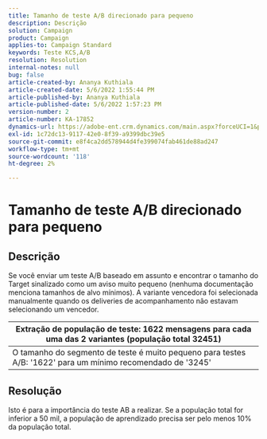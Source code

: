 ```yaml
---
title: Tamanho de teste A/B direcionado para pequeno
description: Descrição
solution: Campaign
product: Campaign
applies-to: Campaign Standard
keywords: Teste KCS,A/B
resolution: Resolution
internal-notes: null
bug: false
article-created-by: Ananya Kuthiala
article-created-date: 5/6/2022 1:55:44 PM
article-published-by: Ananya Kuthiala
article-published-date: 5/6/2022 1:57:23 PM
version-number: 2
article-number: KA-17852
dynamics-url: https://adobe-ent.crm.dynamics.com/main.aspx?forceUCI=1&pagetype=entityrecord&etn=knowledgearticle&id=6720ed34-44cd-ec11-a7b5-0022480b639b
exl-id: 1c72dc13-9117-42e0-8f39-a9399dbc39e5
source-git-commit: e8f4ca2dd578944d4fe399074fab461de88ad247
workflow-type: tm+mt
source-wordcount: '118'
ht-degree: 2%

---
```


# Tamanho de teste A/B direcionado para pequeno

## Descrição


Se você enviar um teste A/B baseado em assunto e encontrar o tamanho do Target sinalizado como um aviso muito pequeno (nenhuma documentação menciona tamanhos de alvo mínimos). A variante vencedora foi selecionada manualmente quando os deliveries de acompanhamento não estavam selecionando um vencedor.




| Extração de população de teste: 1622 mensagens para cada uma das 2 variantes (população total 32451) |
| --- |
| O tamanho do segmento de teste é muito pequeno para testes A/B: &#39;1622&#39; para um mínimo recomendado de &#39;3245&#39; |



## Resolução


Isto é para a importância do teste AB a realizar. Se a população total for inferior a 50 mil, a população de aprendizado precisa ser pelo menos 10% da população total.
